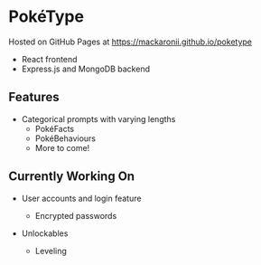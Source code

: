 # PokéType

Hosted on GitHub Pages at https://mackaronii.github.io/poketype

* React frontend
* Express.js and MongoDB backend

## Features

* Categorical prompts with varying lengths
    - Pok&#xe9;Facts
    - Pok&#xe9;Behaviours
    - More to come!

## Currently Working On

* User accounts and login feature
    - Encrypted passwords

* Unlockables
    - Leveling


